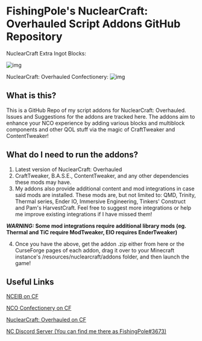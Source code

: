 # FishingPole's NuclearCraft: Overhauled Script Addons GitHub Repository
NuclearCraft Extra Ingot Blocks:

![img](https://cdn.discordapp.com/attachments/745257089357709402/866073733075828756/unknown.png)

NuclearCraft: Overhauled Confectionery:
![img](https://cdn.discordapp.com/attachments/745257089357709402/866299517997154334/unknown.png)

## What is this?
This is a GitHub Repo of my script addons for NuclearCraft: Overhauled. Issues and Suggestions for the addons are tracked here.
The addons aim to enhance your NCO experience by adding various blocks and multiblock components and other QOL stuff via the magic of CraftTweaker and ContentTweaker!

## What do I need to run the addons?
1) Latest version of NuclearCraft: Overhauled
2) CraftTweaker, B.A.S.E., ContentTweaker, and any other dependencies these mods may have.
3) My addons also provide additional content and mod integrations in case said mods are installed.
These mods are, but not limited to: QMD, Trinity, Thermal series, Ender IO, Immersive Engineering, Tinkers' Construct and Pam's HarvestCraft.
Feel free to suggest more integrations or help me improve existing integrations if I have missed them!

__*WARNING:* Some mod integrations require additional library mods (eg. Thermal and TiC require ModTweaker, EIO requires EnderTweaker)__

4) Once you have the above, get the addon .zip either from here or the CurseForge pages of each addon, drag it over to your Minecraft instance's /resources/nuclearcraft/addons folder, and then launch the game!

## Useful Links
[NCEIB on CF](https://www.curseforge.com/minecraft/customization/nuclearcraft-extra-ingot-blocks)

[NCO Confectionery on CF](https://www.curseforge.com/minecraft/customization/nco-confectionery)

[NuclearCraft: Overhauled on CF](https://www.curseforge.com/minecraft/mc-mods/nuclearcraft-overhauled)

[NC Discord Server (You can find me there as FishingPole#3673)](https://discord.gg/KCPYgWw)
